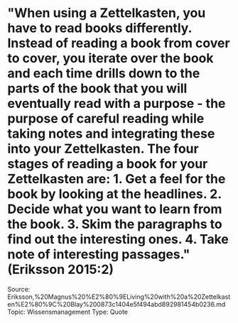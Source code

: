 # "When using a Zettelkasten, you have to read books differently. Instead of reading a book from cover to cover, you iterate over the book and each time drills down to the parts of the book that you will eventually read with a purpose - the purpose of careful reading while taking notes and integrating these into your Zettelkasten. The four stages of reading a book for your Zettelkasten are: 1. Get a feel for the book by looking at the headlines. 2. Decide what you want to learn from the book. 3. Skim the paragraphs to find out the interesting ones. 4. Take note of interesting passages." (Eriksson 2015:2)

Source: Eriksson,%20Magnus%20%E2%80%9ELiving%20with%20a%20Zettelkasten%E2%80%9C%20Blay%200873c1404e5f494abd892981454b0236.md
Topic: Wissensmanagement
Type: Quote